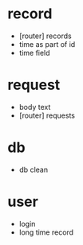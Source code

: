 # record
- [router] records
- time as part of id
- time field
# request
- body text
- [router] requests
# db
- db clean
# user
- login
- long time record

